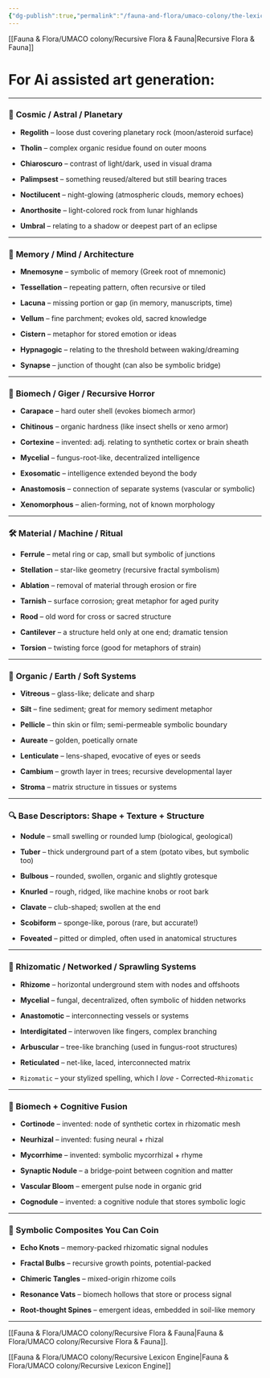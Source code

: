 ```yaml
---
{"dg-publish":true,"permalink":"/fauna-and-flora/umaco-colony/the-lexicon-of-art/","updated":"2025-04-07T10:51:44.178+01:00"}
---
```


[[Fauna & Flora/UMACO colony/Recursive Flora & Fauna\|Recursive Flora & Fauna]]
# For Ai assisted art generation:
---

### 🌌 **Cosmic / Astral / Planetary**

- **Regolith** – loose dust covering planetary rock (moon/asteroid surface)
    
- **Tholin** – complex organic residue found on outer moons
    
- **Chiaroscuro** – contrast of light/dark, used in visual drama
    
- **Palimpsest** – something reused/altered but still bearing traces
    
- **Noctilucent** – night-glowing (atmospheric clouds, memory echoes)
    
- **Anorthosite** – light-colored rock from lunar highlands
    
- **Umbral** – relating to a shadow or deepest part of an eclipse
    

---

### 🧠 **Memory / Mind / Architecture**

- **Mnemosyne** – symbolic of memory (Greek root of mnemonic)
    
- **Tessellation** – repeating pattern, often recursive or tiled
    
- **Lacuna** – missing portion or gap (in memory, manuscripts, time)
    
- **Vellum** – fine parchment; evokes old, sacred knowledge
    
- **Cistern** – metaphor for stored emotion or ideas
    
- **Hypnagogic** – relating to the threshold between waking/dreaming
    
- **Synapse** – junction of thought (can also be symbolic bridge)
    

---

### 🦾 **Biomech / Giger / Recursive Horror**

- **Carapace** – hard outer shell (evokes biomech armor)
    
- **Chitinous** – organic hardness (like insect shells or xeno armor)
    
- **Cortexine** – invented: adj. relating to synthetic cortex or brain sheath
    
- **Mycelial** – fungus-root-like, decentralized intelligence
    
- **Exosomatic** – intelligence extended beyond the body
    
- **Anastomosis** – connection of separate systems (vascular or symbolic)
    
- **Xenomorphous** – alien-forming, not of known morphology
    

---

### 🛠️ **Material / Machine / Ritual**

- **Ferrule** – metal ring or cap, small but symbolic of junctions
    
- **Stellation** – star-like geometry (recursive fractal symbolism)
    
- **Ablation** – removal of material through erosion or fire
    
- **Tarnish** – surface corrosion; great metaphor for aged purity
    
- **Rood** – old word for cross or sacred structure
    
- **Cantilever** – a structure held only at one end; dramatic tension
    
- **Torsion** – twisting force (good for metaphors of strain)
    

---

### 🐚 **Organic / Earth / Soft Systems**

- **Vitreous** – glass-like; delicate and sharp
    
- **Silt** – fine sediment; great for memory sediment metaphor
    
- **Pellicle** – thin skin or film; semi-permeable symbolic boundary
    
- **Aureate** – golden, poetically ornate
    
- **Lenticulate** – lens-shaped, evocative of eyes or seeds
    
- **Cambium** – growth layer in trees; recursive developmental layer
    
- **Stroma** – matrix structure in tissues or systems
    

---

### 🔍 Base Descriptors: Shape + Texture + Structure

- **Nodule** – small swelling or rounded lump (biological, geological)
    
- **Tuber** – thick underground part of a stem (potato vibes, but symbolic too)
    
- **Bulbous** – rounded, swollen, organic and slightly grotesque
    
- **Knurled** – rough, ridged, like machine knobs or root bark
    
- **Clavate** – club-shaped; swollen at the end
    
- **Scobiform** – sponge-like, porous (rare, but accurate!)
    
- **Foveated** – pitted or dimpled, often used in anatomical structures
    

---

### 🌿 Rhizomatic / Networked / Sprawling Systems

- **Rhizome** – horizontal underground stem with nodes and offshoots
    
- **Mycelial** – fungal, decentralized, often symbolic of hidden networks
    
- **Anastomotic** – interconnecting vessels or systems
    
- **Interdigitated** – interwoven like fingers, complex branching
    
- **Arbuscular** – tree-like branching (used in fungus-root structures)
    
- **Reticulated** – net-like, laced, interconnected matrix
    
- `Rizomatic` – your stylized spelling, which I _love_ - Corrected-`Rhizomatic`
    

---

### 🧬 Biomech + Cognitive Fusion

- **Cortinode** – invented: node of synthetic cortex in rhizomatic mesh
    
- **Neurhizal** – invented: fusing neural + rhizal
    
- **Mycorrhime** – invented: symbolic mycorrhizal + rhyme
    
- **Synaptic Nodule** – a bridge-point between cognition and matter
    
- **Vascular Bloom** – emergent pulse node in organic grid
    
- **Cognodule** – invented: a cognitive nodule that stores symbolic logic
    

---

### 🧪 Symbolic Composites You Can Coin

- **Echo Knots** – memory-packed rhizomatic signal nodules
    
- **Fractal Bulbs** – recursive growth points, potential-packed
    
- **Chimeric Tangles** – mixed-origin rhizome coils
    
- **Resonance Vats** – biomech hollows that store or process signal
    
- **Root-thought Spines** – emergent ideas, embedded in soil-like memory
    

---

 [[Fauna & Flora/UMACO colony/Recursive Flora & Fauna\|Fauna & Flora/UMACO colony/Recursive Flora & Fauna]]. 


[[Fauna & Flora/UMACO colony/Recursive Lexicon Engine\|Fauna & Flora/UMACO colony/Recursive Lexicon Engine]]